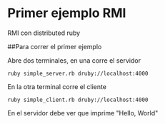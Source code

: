 Primer ejemplo RMI
==================

RMI con distributed ruby

##Para correr el primer ejemplo

Abre dos terminales, en una corre el servidor

    ruby simple_server.rb druby://localhost:4000


En la otra terminal corre el cliente

    ruby simple_client.rb druby://localhost:4000

En el servidor debe ver que imprime "Hello, World"